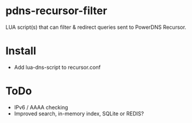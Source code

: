 # pdns-recursor-filter
LUA script(s) that can filter & redirect queries sent to PowerDNS Recursor.

# Install
* Add lua-dns-script to recursor.conf

# ToDo
* IPv6 / AAAA checking
* Improved search, in-memory index, SQLite or REDIS?
